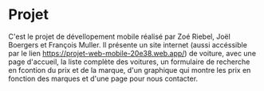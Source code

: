 # Projet

C'est le projet de dévellopement mobile réalisé par Zoé Riebel, Joël Boergers et François Muller. Il présente un site internet (aussi accéssible par le lien https://projet-web-mobile-20e38.web.app/) de voiture, avec une page d'accueil, la liste complète des voitures, un formulaire de recherche en fcontion du prix et de la marque, d'un graphique qui montre les prix en fonction des marques et d'une page pour nous contacter.
